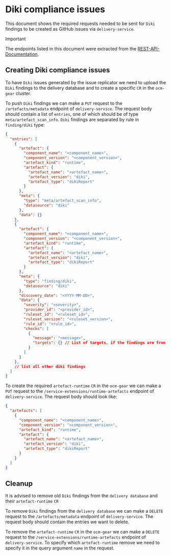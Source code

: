 # Diki compliance issues

This document shows the required requests needed to be sent for `Diki` findings to be created as GitHub issues via `delivery-service`.

> [!IMPORTANT]  
> The endpoints listed in this document were extracted from the [REST-API-Documentation](../../README.md#rest-api-documentation).

## Creating Diki compliance issues

To have `Diki` issues generated by the issue replicator we need to upload the `Diki` findings to the delivery database and to create a specific `CR` in the `ocm-gear` cluster.

To push `Diki` findings we can make a `PUT` request to the `/artefacts/metadata` endpoint of `delivery-service`.
The request body should contain a list of `entries`, one of which should be of type `meta/artefact_scan_info`.
`Diki` findings are separated by rule in `finding/diki` type:

``` json
{
  "entries": [
    {
      "artefact": {
        "component_name": "<component_name>",
        "component_version": "<component_version>",
        "artefact_kind": "runtime",
        "artefact": {
          "artefact_name": "<artefact_name>",
          "artefact_version": "diki",
          "artefact_type": "dikiReport"
        }
      },
      "meta": {
        "type": "meta/artefact_scan_info",
        "datasource": "diki"
      },
      "data": {}
    },
    {
      "artefact": {
        "component_name": "<component_name>",
        "component_version": "<component_version>",
        "artefact_kind": "runtime",
        "artefact": {
          "artefact_name": "<artefact_name>",
          "artefact_version": "diki",
          "artefact_type": "dikiReport"
        }
      },
      "meta": {
        "type": "finding/diki",
        "datasource": "diki"
      },
      "discovery_date": "<YYYY-MM-DD>",
      "data": {
        "severity": "<severity>",
        "provider_id": "<provider_id>",
        "ruleset_id": "<ruleset_id>",
        "ruleset_version": "<ruleset_version>",
        "rule_id": "<rule_id>",
        "checks": [
          {
            "message": "<message>",
            "targets": {} // List of targets, if the findings are from multiple instances this field can be presented as a map, where the keys are the names of the checked instances and the values are their targets
          }
        ]
      }
    },
    // list all other diki findings
  ]
}
```

To create the required `artefact-runtime` `CR` in the `ocm-gear` we can make a `PUT` request to the `/service-extensions/runtime-artefacts` endpoint of `delivery-service`.
The request body should look like:

``` json
{
  "artefacts": [
    {
      "component_name": "<component_name>",
      "component_version": "<component_version>",
      "artefact_kind": "runtime",
      "artefact": {
        "artefact_name": "<artefact_name>",
        "artefact_version": "diki",
        "artefact_type": "dikiReport"
      }
    }
  ]
}
```

## Cleanup

It is advised to remove old `Diki` findings from the `delivery database` and their `artefact-runtime` `CR`

To remove `Diki` findings from the `delivery database` we can make a `DELETE` request to the `/artefacts/metadata` endpoint of `delivery-service`.
The request body should contain the entries we want to delete.

To remove the `artefact-runtime` `CR` in the `ocm-gear` we can make a `DELETE` request to the `/service-extensions/runtime-artefacts` endpoint of `delivery-service`.
To specify which `artefact-runtime` remove we need to specify it in the query argument `name` in the request.
